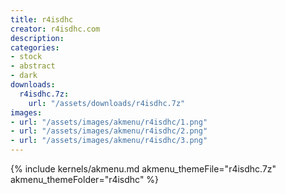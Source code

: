 ```yaml
---
title: r4isdhc
creator: r4isdhc.com
description: 
categories:
- stock
- abstract
- dark
downloads:
  r4isdhc.7z:
    url: "/assets/downloads/r4isdhc.7z"
images:
- url: "/assets/images/akmenu/r4isdhc/1.png"
- url: "/assets/images/akmenu/r4isdhc/2.png"
- url: "/assets/images/akmenu/r4isdhc/3.png"
---
```


{% include kernels/akmenu.md akmenu_themeFile="r4isdhc.7z" akmenu_themeFolder="r4isdhc" %}
